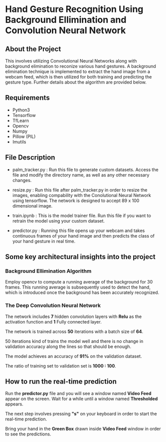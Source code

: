 # Hand Gesture Recognition Using Background Ellimination and Convolution Neural Network

## About the Project

This involves utilizing Convolutional Neural Networks along with background elimination to reconize various hand gestures. A background elimination technique is implemented to extract the hand image from a webcam feed, which is then utilized for both training and predicting the gesture type. Further details about the algorithm are provided below.

## Requirements

* Python3
* Tensorflow 
* TfLearn
* Opencv 
* Numpy
* Pillow (PIL)
* Imutils

## File Description

* palm_tracker.py : Run this file to generate custom datasets. Access the file and modify the directory name, as well as any other necessary changes.

* resize.py : Run this file after palm_tracker.py in order to resize the images, enabling compability with the Conolutional Neural Network using tensorflow. The network is designed to accept 89 x 100 dimensional image.

* train.ipynb : This is the model trainer file. Run this file if you want to retrain the model using your custom dataset.

* predictor.py : Running this file opens up your webcam and takes continuous frames of your hand image and then predicts the class of your hand gesture in real time.

## Some key architectural insights into the project

### Background Ellimination Algorithm

Employ opencv to compute a running average of the background for 30 frames. This running average is subsequently used to detect the hand, which is introduced once the background has been accurately recognized.

### The Deep Convolution Neural Network

The network includes **7** hidden convolution layers with **Relu** as the activation function and **1** Fully connected layer.

The network is trained across **50** iterations with a batch size of **64**.

50 iterations kind of trains the model well and there is no change in validation accuracy along the lines so that should be enough.

The model achieves an accuracy of **91%** on the validation dataset.

The ratio of training set to validation set is **1000 : 100**.

## How to run the real-time prediction

Run the **predictor.py** file and you will see a window named **Video Feed** appear on the screen. Wait for a while until a window named **Thresholded** appears.

The next step involves pressing **"s"** on your keyboard in order to start the real-time prediction.

Bring your hand in the **Green Box** drawn inside **Video Feed** window in order to see the predictions.


